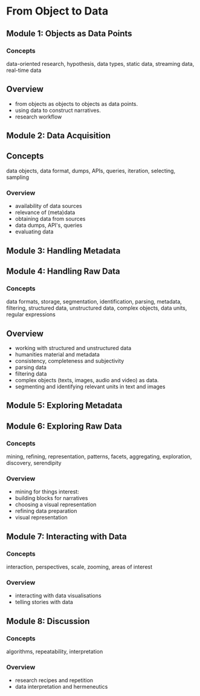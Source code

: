 # From Object to Data

## Module 1: Objects as Data Points

### Concepts
data-oriented research, hypothesis, data types, static data, streaming data, real-time data

## Overview
+ from objects as objects to objects as data points. 
+ using data to construct narratives.
+ research workflow


## Module 2: Data Acquisition 

## Concepts
data objects, data format, dumps, APIs, queries, iteration, selecting, sampling

### Overview
+ availability of data sources
+ relevance of (meta)data 
+ obtaining data from sources
+ data dumps, API's, queries
+ evaluating data


## Module 3: Handling Metadata
## Module 4: Handling Raw Data

### Concepts
data formats, storage, segmentation, identification, parsing, metadata, filtering, structured data, unstructured data, complex objects, data units, regular expressions

## Overview
+ working with structured and unstructured data
+ humanities material and metadata
+ consistency, completeness and subjectivity
+ parsing data
+ filtering data
+ complex objects (texts, images, audio and video) as data.
+ segmenting and identifying relevant units in text and images


## Module 5: Exploring Metadata
## Module 6: Exploring Raw Data

### Concepts
mining, refining, representation, patterns, facets, aggregating, exploration, discovery, serendipity

### Overview
+ mining for things interest: 
+ building blocks for narratives
+ choosing a visual representation
+ refining data preparation 
+ visual representation


## Module 7: Interacting with Data

### Concepts
interaction, perspectives, scale, zooming, areas of interest

### Overview
+ interacting with data visualisations
+ telling stories with data


## Module 8: Discussion 

### Concepts
algorithms, repeatability, interpretation

### Overview
+ research recipes and repetition
+ data interpretation and hermeneutics


